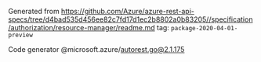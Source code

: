 Generated from https://github.com/Azure/azure-rest-api-specs/tree/d4bad535d456ee82c7fd17d1ec2b8802a0b83205//specification/authorization/resource-manager/readme.md tag: `package-2020-04-01-preview`

Code generator @microsoft.azure/autorest.go@2.1.175



